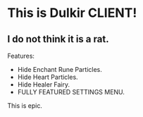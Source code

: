 # This is Dulkir CLIENT!
## I do not think it is a rat. 

Features:
- Hide Enchant Rune Particles.
- Hide Heart Particles.
- Hide Healer Fairy.
- FULLY FEATURED SETTINGS MENU.

This is epic.
